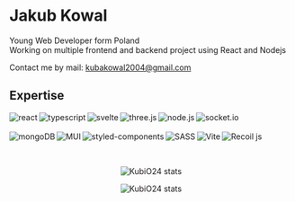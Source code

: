 <h1>Jakub Kowal</h1>

Young Web Developer form Poland
<br>
Working on multiple frontend and backend project using React and Nodejs

Contact me by mail: kubakowal2004@gmail.com

<h2>Expertise</h2>
<a href="https://reactjs.org/"> <img align="left" alt="react" src="https://img.shields.io/badge/React-20232A.svg?&style=for-the-badge&logo=react&logoColor=61DAFB" /> </a>
<a href="https://www.typescriptlang.org/"> <img align="left" alt="typescript" src="https://img.shields.io/badge/typescript-3178C6.svg?&style=for-the-badge&logo=typescript&logoColor=FFFFFF" /> </a>
<a href="https://svelte.dev/"> <img align="left" alt="svelte" src="https://img.shields.io/badge/Svelte-FF3E00.svg?&style=for-the-badge&logo=svelte&logoColor=white" /> </a>
<a href="https://threejs.org/"> <img align="left" alt="three.js" src="https://img.shields.io/badge/Three.js-000000.svg?&style=for-the-badge&logo=three.js&logoColor=white" /> </a>
<a href="https://nodejs.org/"> <img align="left" alt="node.js" src="https://img.shields.io/badge/node.js-43853D.svg?&style=for-the-badge&logo=node.js&logoColor=white" /> </a>
<a href="https://socket.io/"> <img align="left" alt="socket.io" src="https://img.shields.io/badge/Socket.io-EDEDED.svg?&style=for-the-badge&logo=socket.io&logoColor=010101" /> </a>
<br><br>
<a href="https://www.mongodb.com/"> <img align="left" alt="mongoDB" src="https://img.shields.io/badge/MongoDB-001E2B.svg?&style=for-the-badge&logo=mongodb&logoColor=00ED64" /> </a>
<a href="https://mui.com/"> <img align="left" alt="MUI" src="https://img.shields.io/badge/MUI-001E3C.svg?&style=for-the-badge&logo=mui&logoColor=007FFF" /> </a>
<a href="https://styled-components.com/"> <img align="left" alt="styled-components" src="https://img.shields.io/badge/styled%20components-E28584.svg?&style=for-the-badge&logo=styled-components&logoColor=FDD664" /> </a>
<a href="https://sass-lang.com/"> <img align="left" alt="SASS" src="https://img.shields.io/badge/sass-CD669A.svg?&style=for-the-badge&logo=sass&logoColor=FFFFFF" /> </a>
<a href="https://vitejs.dev/"> <img align="left" alt="Vite" src="https://img.shields.io/badge/vite-1E1E20.svg?&style=for-the-badge&logo=vite&logoColor=FFBE16" /> </a>
<a href="https://recoiljs.org/"> <img align="left" alt="Recoil js" src="https://img.shields.io/badge/Recoil-3578E5.svg?&style=for-the-badge" /> </a>

<br/><br/>

<p align="center">
  <img align="center" src="https://github-readme-stats.vercel.app/api?username=kubio24&show_icons=true&theme=radical" alt="KubiO24 stats" />
</p>

<p align="center">
  <img align="center" src="https://github-readme-streak-stats.herokuapp.com?user=kubio24&theme=radical" alt="KubiO24 stats" />
</p>

